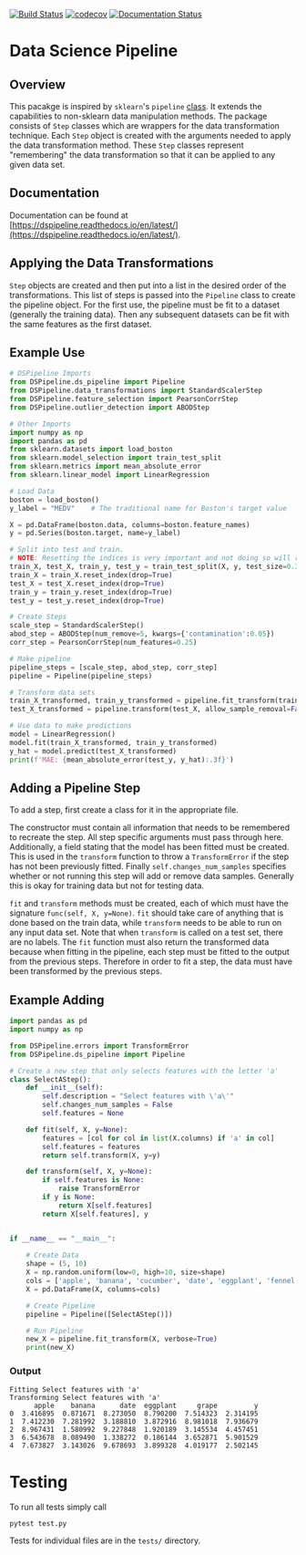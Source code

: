 [![Build Status](https://travis-ci.com/kylelrichards11/DSPipeline.svg?token=wqDVpwhQq3xYjNDgN9tk&branch=master)](https://travis-ci.com/kylelrichards11/DSPipeline) [![codecov](https://codecov.io/gh/kylelrichards11/DSPipeline/branch/master/graph/badge.svg?token=5QP9hGZm8O)](https://codecov.io/gh/kylelrichards11/DSPipeline) [![Documentation Status](https://readthedocs.org/projects/dspipeline/badge/?version=latest)](https://dspipeline.readthedocs.io/en/latest/?badge=latest)

# Data Science Pipeline
## Overview
This pacakge is inspired by `sklearn`'s `pipeline` [class](https://scikit-learn.org/stable/modules/generated/sklearn.pipeline.Pipeline.html). It extends the capabilities to non-sklearn data manipulation methods. The package consists of `Step` classes which are wrappers for the data transformation technique. Each `Step` object is created with the arguments needed to apply the data transformation method. These `Step` classes represent "remembering" the data transformation so that it can be applied to any given data set.

## Documentation
Documentation can be found at [https://dspipeline.readthedocs.io/en/latest/](https://dspipeline.readthedocs.io/en/latest/).

## Applying the Data Transformations
`Step` objects are created and then put into a list in the desired order of the transformations. This list of steps is passed into the `Pipeline` class to create the pipeline object. For the first use, the pipeline must be fit to a dataset (generally the training data). Then any subsequent datasets can be fit with the same features as the first dataset.

## Example Use
```python
# DSPipeline Imports
from DSPipeline.ds_pipeline import Pipeline
from DSPipeline.data_transformations import StandardScalerStep
from DSPipeline.feature_selection import PearsonCorrStep
from DSPipeline.outlier_detection import ABODStep

# Other Imports
import numpy as np
import pandas as pd
from sklearn.datasets import load_boston
from sklearn.model_selection import train_test_split
from sklearn.metrics import mean_absolute_error
from sklearn.linear_model import LinearRegression

# Load Data
boston = load_boston()
y_label = "MEDV"    # The traditional name for Boston's target value

X = pd.DataFrame(boston.data, columns=boston.feature_names)
y = pd.Series(boston.target, name=y_label)

# Split into test and train. 
# NOTE: Resetting the indices is very important and not doing so will result in errors
train_X, test_X, train_y, test_y = train_test_split(X, y, test_size=0.33)
train_X = train_X.reset_index(drop=True)
test_X = test_X.reset_index(drop=True)
train_y = train_y.reset_index(drop=True)
test_y = test_y.reset_index(drop=True)

# Create Steps
scale_step = StandardScalerStep()
abod_step = ABODStep(num_remove=5, kwargs={'contamination':0.05})
corr_step = PearsonCorrStep(num_features=0.25)

# Make pipeline
pipeline_steps = [scale_step, abod_step, corr_step]
pipeline = Pipeline(pipeline_steps)

# Transform data sets
train_X_transformed, train_y_transformed = pipeline.fit_transform(train_X, train_y)
test_X_transformed = pipeline.transform(test_X, allow_sample_removal=False)

# Use data to make predictions
model = LinearRegression()
model.fit(train_X_transformed, train_y_transformed)
y_hat = model.predict(test_X_transformed)
print(f'MAE: {mean_absolute_error(test_y, y_hat):.3f}')
```

## Adding a Pipeline Step
To add a step, first create a class for it in the appropriate file. 

The constructor must contain all information that needs to be remembered to recreate the step. All step specific arguments must pass through here. Additionally, a field stating that the model has been fitted must be created. This is used in the `transform` function to throw a `TransformError` if the step has not been previously fitted. Finally `self.changes_num_samples` specifies whether or not running this step will add or remove data samples. Generally this is okay for training data but not for testing data.

`fit` and `transform` methods must be created, each of which must have the signature `func(self, X, y=None)`. `fit` should take care of anything that is done based on the train data, while `transform` needs to be able to run on any input data set. Note that when `transform` is called on a test set, there are no labels. The `fit` function must also return the transformed data because when fitting in the pipeline, each step must be fitted to the output from the previous steps. Therefore in order to fit a step, the data must have been transformed by the previous steps. 

## Example Adding
```python
import pandas as pd
import numpy as np

from DSPipeline.errors import TransformError
from DSPipeline.ds_pipeline import Pipeline

# Create a new step that only selects features with the letter 'a'
class SelectAStep():
    def __init__(self):
        self.description = "Select features with \'a\'"
        self.changes_num_samples = False
        self.features = None

    def fit(self, X, y=None):
        features = [col for col in list(X.columns) if 'a' in col] 
        self.features = features
        return self.transform(X, y=y)

    def transform(self, X, y=None):
        if self.features is None:
            raise TransformError
        if y is None:
            return X[self.features]
        return X[self.features], y


if __name__ == "__main__":
    
    # Create Data
    shape = (5, 10)
    X = np.random.uniform(low=0, high=10, size=shape)
    cols = ['apple', 'banana', 'cucumber', 'date', 'eggplant', 'fennel', 'grape', 'honeydew', 'iceberg_lettuce', 'jalepeno']
    X = pd.DataFrame(X, columns=cols)

    # Create Pipeline
    pipeline = Pipeline([SelectAStep()])

    # Run Pipeline
    new_X = pipeline.fit_transform(X, verbose=True)
    print(new_X)
```

### Output

```
Fitting Select features with 'a'
Transforming Select features with 'a'
      apple    banana      date  eggplant     grape         y
0  3.416895  0.871671  8.273050  8.790200  7.514323  2.314195
1  7.412230  7.281992  3.188810  3.872916  8.981018  7.936679
2  8.967431  1.580992  9.227848  1.920189  3.145534  4.457451
3  6.543678  8.089490  1.338272  0.186144  3.652871  5.901529
4  7.673827  3.143026  9.678693  3.899328  4.019177  2.502145
```

# Testing
To run all tests simply call

```
pytest test.py
```

Tests for individual files are in the `tests/` directory.
